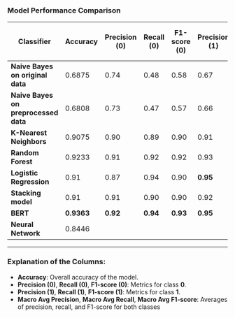 ### Model Performance Comparison

| Classifier              | Accuracy | Precision (0) | Recall (0) | F1-score (0) | Precision (1) | Recall (1) | F1-score (1) | Macro Avg Precision | Macro Avg Recall | Macro Avg F1-score |
|-------------------------|----------|----------------|-------------|---------------|----------------|-------------|---------------|---------------------|-------------------|---------------------|
| **Naive Bayes on original data**         | 0.6875   | 0.74           | 0.48        | 0.58          | 0.67           | 0.86        | 0.75          | 0.70                | 0.67              | 0.67                |
| **Naive Bayes on preprocessed data**         | 0.6808   | 0.73           | 0.47        | 0.57         | 0.66           | 0.85        | 0.75          | 0.69                | 0.66              | 0.66                |
| **K-Nearest Neighbors** | 0.9075   | 0.90           | 0.89        | 0.90          | 0.91           | 0.92        | 0.92          | 0.91                | 0.91              | 0.91                |
| **Random Forest**       | 0.9233   | 0.91           | 0.92        | 0.92          | 0.93        | **0.93**        | 0.93          | 0.92                | 0.92              | 0.92                |
| **Logistic Regression** | 0.91     | 0.87           | 0.94        | 0.90          | **0.95**           | 0.89        | 0.92          | 0.91                | 0.91              | 0.91                |
| **Stacking model** | 0.91     | 0.91           | 0.90        | 0.90          | 0.92           | **0.93**        | 0.92          | 0.91                | 0.91              | 0.91                |
| **BERT**       | **0.9363**   | **0.92**           | **0.94**        | **0.93**          | **0.95**           | **0.93**        | **0.94**          | **0.94**                | **0.94**              | **0.94**                |
| **Neural Network**        | 0.8446   |            |         |           |                |             |               | 0.87                    | 0.85                  | 0.86                    |



---

### Explanation of the Columns:
- **Accuracy**: Overall accuracy of the model.
- **Precision (0)**, **Recall (0)**, **F1-score (0)**: Metrics for class **0**.
- **Precision (1)**, **Recall (1)**, **F1-score (1)**: Metrics for class **1**.
- **Macro Avg Precision**, **Macro Avg Recall**, **Macro Avg F1-score**: Averages of precision, recall, and F1-score for both classes